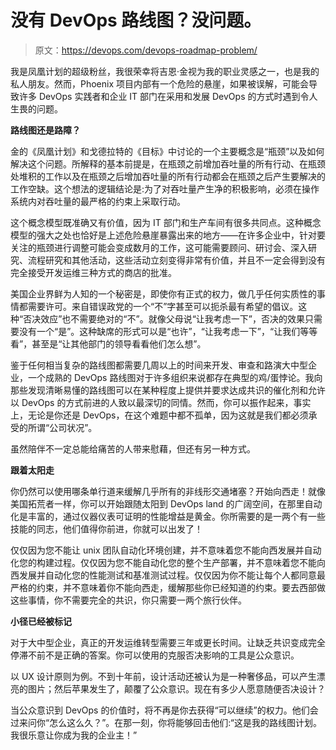 # 没有 DevOps 路线图？没问题。

> 原文：<https://devops.com/devops-roadmap-problem/>

我是凤凰计划的超级粉丝，我很荣幸将吉恩·金视为我的职业灵感之一，也是我的私人朋友。然而，Phoenix 项目内部有一个危险的悬崖，如果被误解，可能会导致许多 DevOps 实践者和企业 IT 部门在采用和发展 DevOps 的方式时遇到令人生畏的问题。

**路线图还是路障？**

金的《凤凰计划》和戈德拉特的《目标》中讨论的一个主要概念是“瓶颈”以及如何解决这个问题。所解释的基本前提是，在瓶颈之前增加吞吐量的所有行动、在瓶颈处堆积的工作以及在瓶颈之后增加吞吐量的所有行动都会在瓶颈之后产生要解决的工作空缺。这个想法的逻辑结论是:为了对吞吐量产生净的积极影响，必须在操作系统内对吞吐量的最严格的约束上采取行动。

这个概念模型既准确又有价值，因为 IT 部门和生产车间有很多共同点。这种概念模型的强大之处也恰好是上述危险悬崖暴露出来的地方——在许多企业中，针对要关注的瓶颈进行调整可能会变成数月的工作，这可能需要顾问、研讨会、深入研究、流程研究和其他活动，这些活动立刻变得非常有价值，并且不一定会得到没有完全接受开发运维三种方式的商店的批准。

美国企业界鲜为人知的一个秘密是，即使你有正式的权力，做几乎任何实质性的事情都需要许可。来自错误政党的一个“不”字甚至可以扼杀最有希望的倡议。这种“否决效应”也不需要绝对的“不”。就像父母说“让我考虑一下”，否决的效果只需要没有一个“是”。这种缺席的形式可以是“也许”，“让我考虑一下”，“让我们等等看”，甚至是“让其他部门的领导看看他们怎么想”。

鉴于任何相当复杂的路线图都需要几周以上的时间来开发、审查和路演大中型企业，一个成熟的 DevOps 路线图对于许多组织来说都存在典型的鸡/蛋悖论。我向那些发现清晰易懂的路线图可以在某种程度上提供并要求达成共识的催化剂和允许以 DevOps 的方式前进的人致以最深切的同情。然而，你可以振作起来，事实上，无论是你还是 DevOps，在这个难题中都不孤单，因为这就是我们都必须承受的所谓“公司状况”。

虽然陪伴不一定总能给痛苦的人带来慰藉，但还有另一种方式。

**跟着太阳走**

你仍然可以使用哪条单行道来缓解几乎所有的非线形交通堵塞？开始向西走！就像美国拓荒者一样，你可以开始跟随太阳到 DevOps land 的广阔空间，在那里自动化是丰富的，通过仪器仪表可证明的性能增益是黄金。你所需要的是一两个有一些技能的同志，他们值得你前进，你就可以出发了！

仅仅因为您不能让 unix 团队自动化环境创建，并不意味着您不能向西发展并自动化您的构建过程。仅仅因为您不能自动化您的整个生产部署，并不意味着您不能向西发展并自动化您的性能测试和基准测试过程。仅仅因为你不能让每个人都同意最严格的约束，并不意味着你不能向西走，缓解那些你已经知道的约束。要去西部做这些事情，你不需要完全的共识，你只需要一两个旅行伙伴。

**小径已经被标记**

对于大中型企业，真正的开发运维转型需要三年或更长时间。让缺乏共识变成完全停滞不前不是正确的答案。你可以使用的克服否决影响的工具是公众意识。

以 UX 设计原则为例。不到十年前，设计活动还被认为是一种奢侈品，可以产生漂亮的图片；然后苹果发生了，颠覆了公众意识。现在有多少人愿意随便否决设计？

当公众意识到 DevOps 的价值时，将不再是你去获得“可以继续”的权力。他们会过来问你“怎么这么久？”。在那一刻，你将能够回击他们:“这是我的路线图计划。我很乐意让你成为我的企业主！”